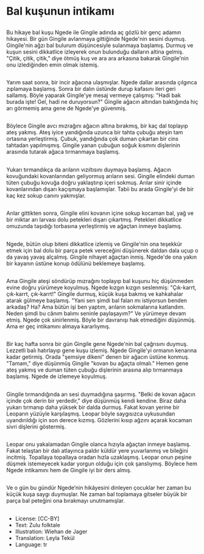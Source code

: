 # Bal kuşunun intikamı

##
Bu hikaye bal kuşu Ngede ile Gingile adında aç gözlü bir genç adamın hikayesi. Bir gün Gingile avlanmaya gittiğinde Ngede'nin sesini duymuş. Gingile'nin ağzı bal bulurum düşüncesiyle sulanmaya başlamış. Durmuş ve kuşun sesini dikkatlice izleyerek onun bulunduğu dalların altina gelmiş. "Çitik, çitik, çitik," diye ötmüş kuş ve ara ara arkasına bakarak Gingile'nin onu izlediğinden emin olmak istemiş.

##
Yarım saat sonra, bir incir ağacına ulaşmışlar. Ngede dallar arasında çılgınca zıplamaya başlamış. Sonra bir dalın üstünde durup kafasını ileri geri sallamış. Böyle yaparak Gingile'ye mesaj vermeye çalışmış: "Hadi bak burada işte! Gel, hadi ne duruyorsun?" Gingile ağacın altından baktığında hiç arı görmemiş ama gene de Ngede'ye güvenmiş.

##
Böylece Gingile avcı mızrağını ağacın altına bırakmış, bir kaç dal toplayıp ateş yakmış. Ateş iyice yandığında uzunca bir tahta çubuğu ateşin tam ortasına yerleştirmiş. Çubuk, yandığında çok duman çıkartan bir cins tahtadan yapılmışmış. Gingile yanan çubuğun soğuk kısmını dişlerinin arasında tutarak ağaca tırmanmaya başlamış.

##
Yukarı tırmandıkça da arıların vızıltısını duymaya başlamış. Ağacın kovuğundaki kovanlarından geliyormuş arıların sesi. Gingile elindeki duman tüten çubuğu kovuğa doğru yaklaştırıp içeri sokmuş. Arılar sinir içinde kovanlarından dışarı kaçışmaya başlamışlar. Tabii bu arada Gingile'yi de bir kaç kez sokup canını yakmışlar.

##
Arılar gittikten sonra, Gingile elini kovanın içine sokup kocaman bal, yağ ve bir miktar arı larvası dolu petekleri dışarı çıkartmış. Petekleri dikkatlice omuzunda taşıdığı torbasına yerleştirmiş ve ağaçtan inmeye başlamış.

##
Ngede, bütün olup biteni dikkatlice izlemiş ve Gingile'nin ona teşekkür etmek için bal dolu bir parça petek vereceğini düşünerek daldan dala uçup o da yavaş yavaş alçalmış. Gingile nihayet ağaçtan inmiş. Ngede'de ona yakın bir kayanın üstüne konup ödülünü beklemeye başlamış.

##
Ama Gingile ateşi söndürüp mızrağını toplayıp bal kuşunu hiç düşünmeden evine doğru yürümeye koyulmuş. Ngede kızgın kızgın seslenmiş: "Çık-karrt, çık-karrt, çık-karrt!" Gingile durmuş, küçük kuşa bakmış ve kahkahalar atarak gülmeye başlamış. "Yani sen şimdi bal falan mı istiyorsun benden arkadaş? Ha? Ama bütün işi ben yaptım, arıların sokmalarına katlandım. Neden şimdi bu cânım balımı seninle paylaşayım?" Ve yürümeye devam etmiş. Ngede çok sinirlenmiş. Böyle bir davranışı hak etmediğini düşünmüş. Ama er geç intikamını almaya kararlıymış.

##
Bir kaç hafta sonra bir gün Gingile gene Ngede'nin bal çağrısını duymuş. Lezzetli balı hatırlayıp gene kuşu izlemiş. Ngede Gingile'yi ormanın kenarına kadar getirmiş. Orada "şemsiye dikeni" denen bir ağacın üstüne konmuş. "Tamam," diye düşünmüş Gingile "kovan bu ağaçta olmalı." Hemen gene ateş yakmış ve duman tüten çubuğu dişlerinin arasına alıp tırmanmaya başlamış. Ngede de izlemeye koyulmuş.

##
Gingile tırmandığında arı sesi duymadığına şaşırmış. "Belki de kovan ağacın içinde çok derin bir yerdedir," diye düşünmüş kendi kendine. Biraz daha yukarı tırmanıp daha yüksek bir dalda durmuş. Fakat kovan yerine bir Leoparın yüzüyle karşılaşmış. Leopar böyle saygısızca uykusundan uyandırıldığı için son derece kızmış. Gözlerini kısıp ağzını açarak kocaman sivri dişlerini göstermiş.

##
Leopar onu yakalamadan Gingile olanca hızıyla ağaçtan inmeye başlamış. Fakat telaştan bir dalı atlayınca paldır küldür yere yuvarlanmış ve bileğini incitmiş. Topallaya topallaya oradan hızla uzaklaşmış. Leopar onun peşine düşmek istemeyecek kadar yorgun olduğu için çok şanslıymış. Böylece hem Ngede intikamını hem de Gingile iyi bir ders almış.

##
Ve o gün bu gündür Ngede’nin hikâyesini dinleyen çocuklar her zaman bu küçük kuşa saygı duymuşlar. Ne zaman bal toplamaya gitseler büyük bir parça bal peteğini ona bırakmayı unutmamışlar.

##
* License: [CC-BY]
* Text: Zulu folktale
* Illustration: Wiehan de Jager
* Translation: Leyla Tekül
* Language: tr
